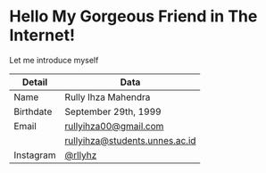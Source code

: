 # Hello My Gorgeous Friend in The Internet!

Let me introduce myself

| Detail | Data |
|  ---  | --- |
| Name | Rully Ihza Mahendra |
| Birthdate | September 29th, 1999 |
| Email | rullyihza00@gmail.com |
|       | rullyihza@students.unnes.ac.id |
| Instagram | [@rllyhz](htttps://www.instagram.com/rllyhz "Rully Ihza Mahendra") |
